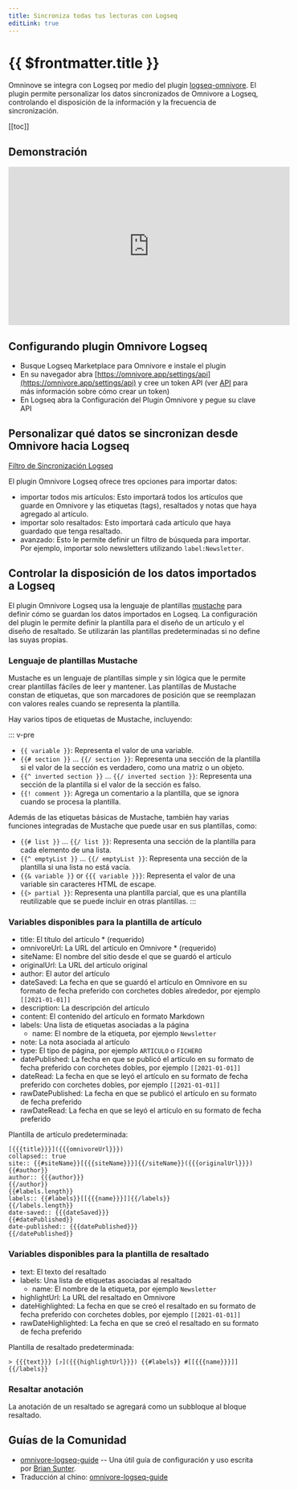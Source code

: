```yaml
---
title: Sincroniza todas tus lecturas con Logseq
editLink: true
---
```


# {{ $frontmatter.title }}

Omninove se integra con Logseq por medio del plugin [logseq-omnivore](https://github.com/omnivore-app/logseq-omnivore). El plugin permite personalizar los datos sincronizados de Omnivore a Logseq, controlando el disposición de la información y la frecuencia de sincronización.

[[toc]]

## Demonstración

<iframe width="560" height="315" src="https://www.youtube.com/embed/Cc6DbBtOs14" title="YouTube video player" frameborder="0" allow="accelerometer; autoplay; clipboard-write; encrypted-media; gyroscope; picture-in-picture; web-share" allowfullscreen></iframe>

## Configurando plugin Omnivore Logseq

- Busque Logseq Marketplace para Omnivore e instale el plugin
- En su navegador abra [https://omnivore.app/settings/api](https://omnivore.app/settings/api) y cree un token API (ver [API](./api.md) para más información sobre cómo crear un token)
- En Logseq abra la Configuración del Plugin Omnivore y pegue su clave API

## Personalizar qué datos se sincronizan desde Omnivore hacia Logseq

[Filtro de Sincronización Logseq](./images/logseq-sync-filter.png)

El plugin Omnivore Logseq ofrece tres opciones para importar datos:

- importar todos mis artículos: Esto importará todos los artículos que guarde en Omnivore y las etiquetas (tags), resaltados y notas que haya agregado al artículo.
- importar solo resaltados: Esto importará cada artículo que haya guardado que tenga resaltado.
- avanzado: Esto le permite definir un filtro de búsqueda para importar. Por ejemplo, importar solo newsletters utilizando `label:Newsletter`.

## Controlar la disposición de los datos importados a Logseq

El plugin Omnivore Logseq usa la lenguaje de plantillas [mustache](https://mustache.github.io/) para definir cómo se guardan los datos importados en Logseq. La configuración del plugin le permite definir la plantilla para el diseño de un artículo y el diseño de resaltado. Se utilizarán las plantillas predeterminadas si no define las suyas propias.

### Lenguaje de plantillas Mustache

Mustache es un lenguaje de plantillas simple y sin lógica que le permite crear plantillas fáciles de leer y mantener. Las plantillas de Mustache constan de etiquetas, que son marcadores de posición que se reemplazan con valores reales cuando se representa la plantilla.

Hay varios tipos de etiquetas de Mustache, incluyendo:

::: v-pre

- `{{ variable }}`: Representa el valor de una variable.
- `{{# section }}` ... `{{/ section }}`: Representa una sección de la plantilla si el valor de la sección es verdadero, como una matriz o un objeto.
- `{{^ inverted section }}` ... `{{/ inverted section }}`: Representa una sección de la plantilla si el valor de la sección es falso.
- `{{! comment }}`: Agrega un comentario a la plantilla, que se ignora cuando se procesa la plantilla.

Además de las etiquetas básicas de Mustache, también hay varias funciones integradas de Mustache que puede usar en sus plantillas, como:

- `{{# list }}` ... `{{/ list }}`: Representa una sección de la plantilla para cada elemento de una lista.
- `{{^ emptyList }}` ... `{{/ emptyList }}`: Representa una sección de la plantilla si una lista no está vacía.
- `{{& variable }}` or `{{{ variable }}}`: Representa el valor de una variable sin caracteres HTML de escape.
- `{{> partial }}`: Representa una plantilla parcial, que es una plantilla reutilizable que se puede incluir en otras plantillas.
:::

### Variables disponibles para la plantilla de artículo

- title: El título del artículo * (requerido)
- omnivoreUrl: La URL del artículo en Omnivore * (requerido)
- siteName: El nombre del sitio desde el que se guardó el artículo
- originalUrl: La URL del artículo original
- author: El autor del artículo
- dateSaved: La fecha en que se guardó el artículo en Omnivore en su formato de fecha preferido con corchetes dobles alrededor, por ejemplo `[[2021-01-01]]`
- description: La descripción del artículo
- content: El contenido del artículo en formato Markdown
- labels: Una lista de etiquetas asociadas a la página
  - name: El nombre de la etiqueta, por ejemplo `Newsletter`
- note: La nota asociada al artículo
- type: El tipo de página, por ejemplo `ARTICULO` o `FICHERO`
- datePublished: La fecha en que se publicó el artículo en su formato de fecha preferido con corchetes dobles, por ejemplo `[[2021-01-01]]`
- dateRead: La fecha en que se leyó el artículo en su formato de fecha preferido con corchetes dobles, por ejemplo `[[2021-01-01]]`
- rawDatePublished: La fecha en que se publicó el artículo en su formato de fecha preferido
- rawDateRead: La fecha en que se leyó el artículo en su formato de fecha preferido

Plantilla de artículo predeterminada:

```
[{{{title}}}]({{{omnivoreUrl}}})
collapsed:: true
site:: {{#siteName}}[{{{siteName}}}]{{/siteName}}({{{originalUrl}}})
{{#author}}
author:: {{{author}}}
{{/author}}
{{#labels.length}}
labels:: {{#labels}}[[{{{name}}}]]{{/labels}}
{{/labels.length}}
date-saved:: {{{dateSaved}}}
{{#datePublished}}
date-published:: {{{datePublished}}}
{{/datePublished}}
```

### Variables disponibles para la plantilla de resaltado

- text: El texto del resaltado
- labels: Una lista de etiquetas asociadas al resaltado
  - name: El nombre de la etiqueta, por ejemplo `Newsletter`
- highlightUrl: La URL del resaltado en Omnivore
- dateHighlighted: La fecha en que se creó el resaltado en su formato de fecha preferido con corchetes dobles, por ejemplo `[[2021-01-01]]`
- rawDateHighlighted: La fecha en que se creó el resaltado en su formato de fecha preferido

Plantilla de resaltado predeterminada:

```
> {{{text}}} [⤴️]({{{highlightUrl}}}) {{#labels}} #[[{{{name}}}]] {{/labels}}
```

### Resaltar anotación

La anotación de un resaltado se agregará como un subbloque al bloque resaltado.

## Guías de la Comunidad

- [omnivore-logseq-guide](https://briansunter.com/graph/#/page/omnivore-logseq-guide?anchor=ls-block-62b28de3-0e9e-456e-bf29-7e2541213aa5) -- Una útil guía de configuración y uso escrita por [Brian Sunter](https://briansunter.com/).
- Traducción al chino: [omnivore-logseq-guide](https://sywhb.github.io/#/page/omnivore-logseq%20%E6%8C%87%E5%8D%97)
